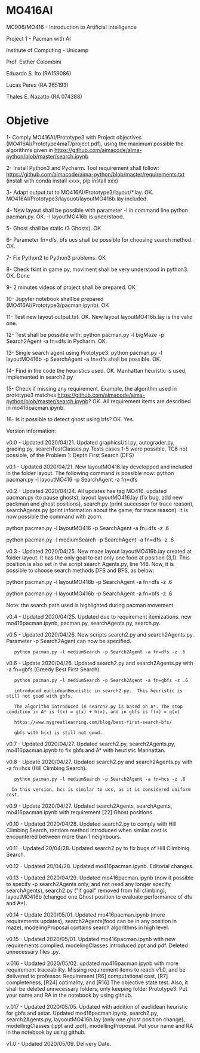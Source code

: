 # MO416AI

MC906/MO416 - Introduction to Artificial Intelligence

Project 1 - Pacman with AI

Institute of Computing - Unicamp

Prof. Esther Colombini

Eduardo S. Ito (RA159086)

Lucas Peres (RA 265193)

Thales E. Nazatto (RA 074388)


# Objetive
1- Comply MO416AI/Prototype3 with Project objectives (MO416AI/Prototype4maT/project.pdf), using the maximum possible the algorithms given in https://github.com/aimacode/aima-python/blob/master/search.ipynb

2- Install Python3 and Pycharm. Tool requirement shall follow: https://github.com/aimacode/aima-python/blob/master/requirements.txt (install with conda install xxxx, pip install xxx)

3- Adapt output.txt to MO416AI/Prototype3/layout/*.lay. OK. MO416AI/Prototype3/layouot/layoutMO416b.lay included.

4- New layout shall be possible with parameter -l in command line python pacman.py. OK. -l layoutMO416b is understood.

5- Ghost shall be static (3 Ghosts). OK

6- Parameter fn=dfs, bfs ucs shall be possible for choosing search method. OK. 

7- Fix Python2 to Python3 problems. OK

8- Check tkint in game.py, moviment shall be very understood in python3. OK. Done

9- 2 minutes videos of project shall be prepared. OK

10- Jupyter notebook shall be prepared (MO416AI/Prototype3/pacman.ipynb). OK

11- Test new layout output.txt. OK. New layout layoutMO416b.lay is the valid one.

12- Test shall be possible with: python pacman.py -l bigMaze -p Search2Agent -a fn=dfs in Pycharm. OK. 

13- Single search agent using Prototype3: python pacman.py -l layoutMO416b -p SearchAgent -a fn=dfs shall be possible. OK.

14- Find in the code the heuristics used. OK. Manhattan heuristic is used, implemented in search2.py

15- Check if missing any requirement. Example, the algorithm used in prototype3 matches https://github.com/aimacode/aima-python/blob/master/search.ipynb? OK. All requirement items are described in mo416pacman.ipynb.

16- Is it possible to detect ghost using bfs? OK. Yes.

Version information:

v0.0 - Updated 2020/04/21. Updated graphicsUtil.py, autograder.py, grading.py, searchTestClasses.py
       Tests cases 1-5 were possible, TC6 not possible, of the Problem 1: Depth First Search (DFS)
       
v0.1 - Updated 2020/04/21. New layoutMO416.lay developped and included in the folder layout. The following command is possible now:
       python pacman.py -l layoutMO416 -p SearchAgent -a fn=dfs
       
v0.2 - Updated 2020/04/24. All updates has tag MO416. updated pacman.py (to pause ghosts), layout layoutMO416.lay (fix bug, add new packman and ghost positions), search.py (print successor for trace reason), searchAgents.py (print information about the game, for trace reason). It is now possible the command with zoom.

python pacman.py -l layoutMO416 -p SearchAgent -a fn=dfs -z .6

python pacman.py -l mediumSearch -p SearchAgent -a fn=dfs -z .6

v0.3 - Updated 2020/04/25. New maze layout layoutMO416b.lay created at folder layout. It has the only goal to eat only one food at position (3,1). This position is also set in the script search Agents.py, line 148. Now, it is possible to choose search methods DFS and BFS, as below:

python pacman.py -l layoutMO416b -p SearchAgent -a fn=dfs -z .6

python pacman.py -l layoutMO416b -p SearchAgent -a fn=bfs -z .6

Note: the search path used is highlighted during pacman movement.

v0.4 - Updated 2020/04/25. Updated due to requirement itemizations. new mo416pacman.ipynb, pacman.py, searchAgents.py, search.py.

v0.5 - Updated 2020/04/26. New scripts search2.py and search2Agents.py. Parameter -p Search2Agent can now be specified.

       python pacman.py -l mediumSearch -p Search2Agent -a fn=dfs -z .6

v0.6 - Update 2020/04/26. Updated search2.py and search2Agents.py with -a fn=gbfs (Greedy Best First Search).

       python pacman.py -l mediumSearch -p Search2Agent -a fn=gbfs -z .6
      
       introduced euclideanHeuristic in search2.py.  This heuristic is still not good with gbfs.
       
       The algorithm introduced in search2.py is based on A*. The stop condition in A* is f(x) = g(x) + h(x), and in gbfs is f(x) = g(x)
       
       https://www.mygreatlearning.com/blog/best-first-search-bfs/
       
       gbfs with h(x) is still not good.
       
v0.7 - Updated 2020/04/27. Updated search2.py, search2Agents.py, mo416pacman.ipynb to fix gbfs and A* with heuristic Manhattan.

v0.8 - Update 2020/04/27. Updated search2.py and search2Agents.py with -a fn=hcs (Hill Climbing Search).

       python pacman.py -l mediumSearch -p Search2Agent -a fn=hcs -z .6
      
      In this version, hcs is similar to ucs, as it is considered uniform cost.
      
v0.9 - Update 2020/04/27. Updated search2Agents, searchAgents, mo416pacman.ipynb with requirement [22] Ghost positions.    

v0.10 - Updated 2020/04/28. Updated search2.py to comply with Hill Climbing Search, random method introduced when similar cost is encountered between more than 1 neighbours.

v0.11 - Updated 20/04/28. Updated search2.py to fix bugs of Hill Climbinig Search.

v0.12 - Updated 20/04/28. Updated mo416pacman.ipynb. Editorial changes.

v0.13 - Updated 2020/04/29. Updated mo416pacman.ipynb (now it possible to specify -p search2Agents only, and not need any longer specify searchAgents), search2.py ("if goal" removed from hill climbing), layoutMO416b (changed one Ghost position to evaluate performance of dfs and A*).

v0.14 - Update 2020/05/01. Updated mo416pacman.ipynb (more requirements updates), search2Agents(food can be in any position in maze), modelingProposal contains search algorithms in high level.

v0.15 - Updated 2020/05/01. Updated mo416pacman.ipynb with new requirements complied. modelingClasses introduced ppt and pdf. 
Deleted unnecessary files .py.

v.016 - Updated 2020/05/02. updated mo416pacman.ipynb with more requirement traceability. Missing requirement items to reach v1.0, and be delivered to professor. Requirement [R6] computational cost, [R7] completeness, [R24] optimality, and [R16] The objective state test.
Also, it shall be deleted unnecessary folders, only keeping folder Prototype3. Put your name and RA in the notebook by using github.

v.017 - Updated 2020/05/05. Updated with addition of euclidean heuristic for gbfs and astar. Updated mo416pacman.ipynb, search2.py, search2Agents.py, layooutMO416b.lay (only one ghost position change), modellingClasses (.ppt and .pdf), modellingProposal. Put your name and RA in the notebook by using github.

v1.0 - Updated 2020/05/09. Delivery Date.

